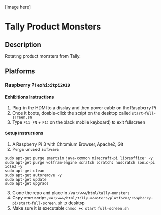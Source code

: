 
[image here]

# Tally Product Monsters


## Description

Rotating product monsters from Tally.




## Platforms

### Raspberry Pi `exhibitpi2019`

#### Exhibitions Instructions
1. Plug-in the HDMI to a display and then power cable on the Raspberry Pi
2. Once it boots, double-click the script on the desktop called `start-full-screen.sh`
3. Type `F11` (`FN` + `F11` on the black mobile keyboard) to exit fullscreen

#### Setup Instructions
1. A Raspberry Pi 3 with Chromium Browser, Apache2, Git
2. Purge unused software 
```
sudo apt-get purge smartsim java-common minecraft-pi libreoffice* -y
sudo apt-get purge wolfram-engine scratch scratch2 nuscratch sonic-pi idle3 -y
sudo apt-get clean
sudo apt-get autoremove -y
sudo apt-get update
sudo apt-get upgrade
```
3. Clone the repo and place in `/var/www/html/tally-monsters`
4. Copy start script `/var/www/html/tally-monsters/platforms/raspberry-pi/start-full-screen.sh` to desktop
5. Make sure it is executable `chmod +x start-full-screen.sh`


